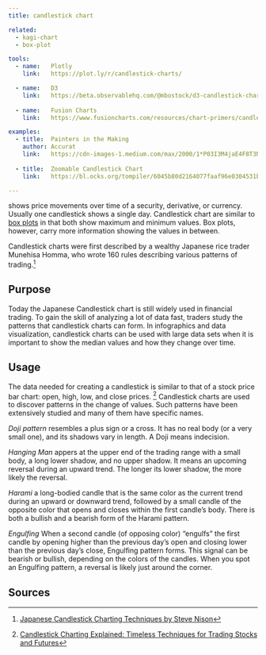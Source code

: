 ```yaml
---
title: candlestick chart

related:
  - kagi-chart
  - box-plot

tools:
  - name:   Plotly
    link:   https://plot.ly/r/candlestick-charts/

  - name:   D3
    link:   https://beta.observablehq.com/@mbostock/d3-candlestick-chart
    
  - name:   Fusion Charts
    link:   https://www.fusioncharts.com/resources/chart-primers/candlestick-chart

examples:
  - title:  Painters in the Making 
    author: Accurat
    link:   https://cdn-images-1.medium.com/max/2000/1*P03I3M4jaE4F8T3N67G39w.jpeg
    
  - title:  Zoomable Candlestick Chart
    link:   https://bl.ocks.org/tompiler/6045b80d2164077faaf96e0304531bba

---
```


shows price movements over time of a security, derivative, or currency. Usually one candlestick shows a single day.
Candlestick chart are similar to [box plots](/box-plot) in that both show maximum and minimum values. Box plots, however, carry more information showing the values in between. 

<!--more-->

Candlestick charts were first described by a wealthy Japanese rice trader Munehisa Homma, who wrote 160 rules describing various patterns of trading.[^nison]

## Purpose
Today the Japanese Candlestick chart is still widely used in financial trading. To gain the skill of analyzing a lot of data fast, traders study the patterns that candlestick charts can form. In infographics and data visualization, candlestick charts can be used with large data sets when it is important to show the median values and how they change over time.


## Usage
The data needed for creating a candlestick is similar to that of a stock price bar chart:  open, high, low, and close prices. [^morris]
Candlestick charts are used to discover patterns in the change of values. Such patterns have been extensively studied and many of them have specific names.

*Doji pattern* resembles a plus sign or a cross. It has no real body (or a very small one), and its shadows vary in length. A Doji means indecision.

*Hanging Man* appers at the upper end of the trading range with a small body, a long lower shadow, and no upper shadow. It means an upcoming reversal during an upward trend. The longer its lower shadow, the more likely the reversal.

*Harami* a long-bodied candle that is the same color as the current trend during an upward or downward trend, followed by a small candle of the opposite color that opens and closes within the first candle’s body. There is both a bullish and a bearish form of the Harami pattern.

*Engulfing* When a second candle (of opposing color) “engulfs” the first candle by opening higher than the previous day’s open and closing lower than the previous day’s close, Engulfing pattern forms. This signal can be bearish or bullish, depending on the colors of the candles. When you spot an Engulfing pattern, a reversal is likely just around the corner.


## Sources
[^morris]: [Candlestick Charting Explained: Timeless Techniques for Trading Stocks and Futures](http://wordpress1.rm7mills.com/notasaham/wp-content/uploads/sites/3/2017/08/Candlestick-Charting-Explained-Gregory-Morris.pdf)
[^nison]: [Japanese Candlestick Charting Techniques by Steve Nison](https://www.forexfactory.com/attachment.php/2269015?attachmentid=2269015&d=1492350521)
